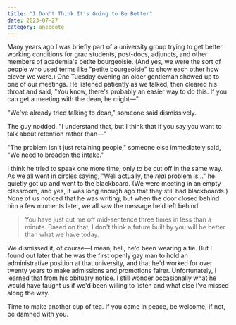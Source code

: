 ```yaml
---
title: "I Don't Think It's Going to Be Better"
date: 2023-07-27
category: anecdote
---
```


Many years ago
I was briefly part of a university group trying to get
better working conditions for grad students, post-docs, adjuncts,
and other members of academia's petite bourgeoisie.
(And yes,
we were the sort of people who used terms like "petite bourgeoisie"
to show each other how clever we were.)
One Tuesday evening
an older gentleman showed up to one of our meetings.
He listened patiently as we talked,
then cleared his throat and said,
"You know, there's probably an easier way to do this.
If you can get a meeting with the dean,
he might—"

"We've already tried talking to dean," someone said dismissively.

The guy nodded.
"I understand that,
but I think that if you say you want to talk about retention rather than—"

"The problem isn't just retaining people,"
someone else immediately said,
"We need to broaden the intake."

I think he tried to speak one more time,
only to be cut off in the same way.
As we all went in circles saying,
"Well actually, the *real* problem is…"
he quietly got up and went to the blackboard.
(We were meeting in an empty classroom,
and yes,
it was long enough ago that they still had blackboards.)
None of us noticed that he was writing,
but when the door closed behind him a few moments later,
we all saw the message he'd left behind:

> You have just cut me off mid-sentence three times in less than a minute.
> Based on that,
> I don't think a future built by you
> will be better than what we have today.

We dismissed it, of course—I mean, hell, he'd been wearing a tie.
But I found out later that he was the first openly gay man
to hold an administrative position at that university,
and that he'd worked for over twenty years
to make admissions and promotions fairer.
Unfortunately,
I learned that from his obituary notice.
I still wonder occasionally what he would have taught us
if we'd been willing to listen
and what else I've missed along the way.

Time to make another cup of tea.
If you came in peace, be welcome;
if not, be damned with you.
